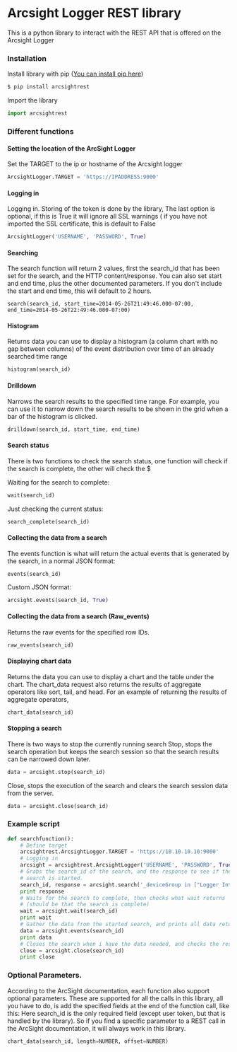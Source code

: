 # Arcsight Logger REST library

This is a python library to interact with the REST API that is offered on the Arcsight Logger

### Installation

Install library with pip ([You can install pip here](https://pip.pypa.io/en/stable/installing/ "Google's Homepage"))
```sh
$ pip install arcsightrest
```
Import the library
```python
import arcsightrest
```
### Different functions
#### Setting the location of the ArcSight Logger
Set the TARGET to the ip or hostname of the Arcsight logger
```python
ArcsightLogger.TARGET = 'https://IPADDRESS:9000'
```
#### Logging in
Logging in. Storing of the token is done by the library, The last
option is optional, if this is True it will ignore all SSL warnings (
if you have not imported the SSL certificate, this is default to False
```python
ArcsightLogger('USERNAME', 'PASSWORD', True)
```
#### Searching
The search function will return 2 values, first the search_id that has
been set for the search, and the HTTP content/response. You can also set start and end time, plus the other documented parameters. If you don't include the start and end time, this will default to 2 hours.
```
search(search_id, start_time=2014-05-26T21:49:46.000-07:00, end_time=2014-05-26T22:49:46.000-07:00)
```
#### Histogram
Returns data you can use to display a histogram (a column chart with no gap between columns) of the
event distribution over time of an already searched time range
```python
histogram(search_id)
```
#### Drilldown
Narrows the search results to the specified time range. For example, you can use it to narrow down the
search results to be shown in the grid when a bar of the histogram is clicked.
```python
drilldown(search_id, start_time, end_time)
```
#### Search status
There is two functions to check the search status, one function will check if the search is complete, the other will check the $

Waiting for the search to complete:
```python
wait(search_id)
```
Just checking the current status:
```python
search_complete(search_id)
```
#### Collecting the data from a search
The events function is what will return the actual events that is generated by the search, in a normal JSON format:
```python
events(search_id)
```
Custom JSON format:
```python
arcsight.events(search_id, True)
```
#### Collecting the data from a search (Raw_events)
Returns the raw events for the specified row IDs.
```python
raw_events(search_id)
```
#### Displaying chart data
Returns the data you can use to display a chart and the table under the chart. The chart_data request
also returns the results of aggregate operators like sort, tail, and head. For an example of returning the
results of aggregate operators,
```python
chart_data(search_id)
```
#### Stopping a search
There is two ways to stop the currently running search
Stop, stops the search operation but keeps the search session so that the search results can be narrowed
down later.
```python
data = arcsight.stop(search_id)
```
Close, stops the execution of the search and clears the search session data from the server.
```python
data = arcsight.close(search_id)
```
### Example script
```python
def searchfunction():
    # Define target
    arcsightrest.ArcsightLogger.TARGET = 'https://10.10.10.10:9000'
    # Logging in
    arcsight = arcsightrest.ArcsightLogger('USERNAME', 'PASSWORD', True)
    # Grabs the search_id of the search, and the response to see if the
    # search is started.
    search_id, response = arcsight.search('_deviceGroup in ["Logger Internal Event Device"]')
    print response
    # Waits for the search to complete, then checks what wait returns
    # (should be that the search is complete)
    wait = arcsight.wait(search_id)
    print wait
    # Gather the data from the started search, and prints all data returned
    data = arcsight.events(search_id)
    print data
    # Closes the search when i have the data needed, and checks the response
    close = arcsight.close(search_id)
    print close
```
### Optional Parameters.
According to the ArcSight documentation, each function also support optional parameters. These are supported for all the calls in this library, all you have to do, is add the specified fields at the end of the function call, like this:
Here search_id is the only required field (except user token, but that is handled by the library).
So if you find a specific parameter to a REST call in the ArcSight documentation, it will always work in this library.
```python
chart_data(search_id, length=NUMBER, offset=NUMBER)
```

